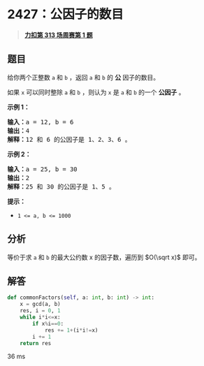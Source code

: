# 2427：公因子的数目


> <u>**[力扣第 313 场周赛第 1 题](https://leetcode.cn/problems/number-of-common-factors/)**</u>

## 题目

<p>给你两个正整数 <code>a</code> 和 <code>b</code> ，返回 <code>a</code> 和 <code>b</code> 的 <strong>公</strong> 因子的数目。</p>

<p>如果 <code>x</code> 可以同时整除 <code>a</code> 和 <code>b</code> ，则认为 <code>x</code> 是 <code>a</code> 和 <code>b</code> 的一个 <strong>公因子</strong> 。</p>



<p><strong>示例 1：</strong></p>

<pre><strong>输入：</strong>a = 12, b = 6
<strong>输出：</strong>4
<strong>解释：</strong>12 和 6 的公因子是 1、2、3、6 。
</pre>

<p><strong>示例 2：</strong></p>

<pre><strong>输入：</strong>a = 25, b = 30
<strong>输出：</strong>2
<strong>解释：</strong>25 和 30 的公因子是 1、5 。</pre>



<p><strong>提示：</strong></p>

<ul>
<li><code>1 &lt;= a, b &lt;= 1000</code></li>
</ul>


## 分析


等价于求 `a` 和 `b` 的最大公约数 x 的因子数，遍历到 $O(\sqrt x)$ 即可。

## 解答


```python
def commonFactors(self, a: int, b: int) -> int:
	x = gcd(a, b)
	res, i = 0, 1
	while i*i<=x:
		if x%i==0:
			res += 1+(i*i!=x)
		i += 1
	return res
```

36 ms
